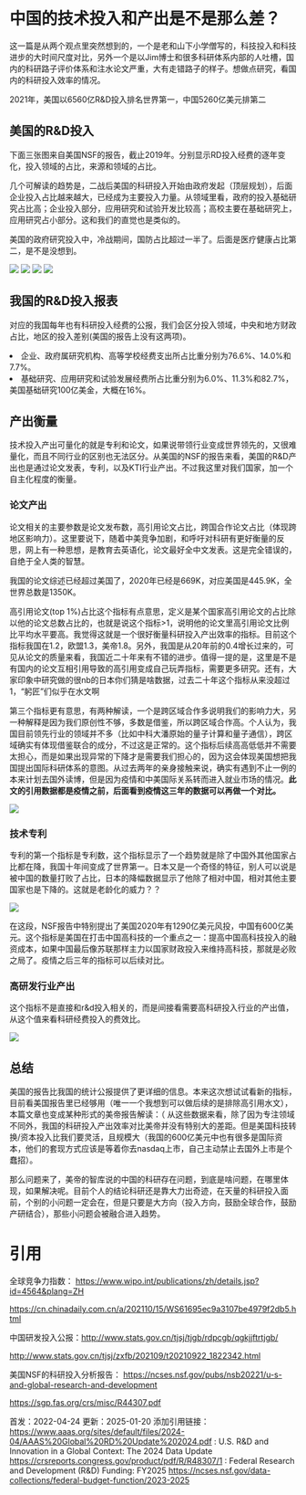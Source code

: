 
# 中国的技术投入和产出是不是那么差？

这一篇是从两个观点里突然想到的，一个是老和山下小学僧写的，科技投入和科技进步的大时间尺度对比，另外一个是以Jim博士和很多科研体系内部的人吐槽，国内的科研路子评价体系和注水论文严重，大有走错路子的样子。想做点研究，看国内的科研投入效率的情况。

2021年，美国以6560亿R&D投入排名世界第一，中国5260亿美元排第二
## 美国的R&D投入
下面三张图来自美国NSF的报告，截止2019年。分别显示RD投入经费的逐年变化，投入领域的占比，来源和领域的占比。

几个可解读的趋势是，二战后美国的科研投入开始由政府发起（顶层规划），后面企业投入占比越来越大，已经成为主要投入力量。从领域里看，政府的投入基础研究占比高；企业投入部分，应用研究和试验开发比较高；高校主要在基础研究上，应用研究占小部分。这和我们的直觉也是类似的。

美国的政府研究投入中，冷战期间，国防占比超过一半了。后面是医疗健康占比第二，是不是没想到。

<img src="/img/US-RD-investment.png"/>

<img src="/img/US-RD-by-budget-function.png"/>

<img src="/img/US-RD-by-character-sector.png.png"/>

<img src="/img/US-RD-breakdown.png"/>

## 我国的R&D投入报表
对应的我国每年也有科研投入经费的公报，我们会区分投入领域，中央和地方财政占比，地区的投入差别(美国的报告上没有这两项)。
<li>企业、政府属研究机构、高等学校经费支出所占比重分别为76.6%、14.0%和7.7%。</li>
<li>基础研究、应用研究和试验发展经费所占比重分别为6.0%、11.3%和82.7%，美国基础研究100亿美金，大概在16%。</li>

## 产出衡量
技术投入产出可量化的就是专利和论文，如果说带领行业变成世界领先的，又很难量化，而且不同行业的区别也无法区分。从美国的NSF的报告来看，美国的R&D产出也是通过论文发表，专利，以及KTI行业产出。不过我这里对我们国家，加一个自主化程度的衡量。

### 论文产出
论文相关的主要参数是论文发布数，高引用论文占比，跨国合作论文占比（体现跨地区影响力）。这里要说下，随着中美竞争加剧，和呼吁对科研有更好衡量的反思，网上有一种思想，是教育去英语化，论文最好全中文发表。这是完全错误的，自绝于全人类的智慧。

我国的论文综述已经超过美国了，2020年已经是669K，对应美国是445.9K，全世界总数是1350K。

高引用论文(top 1%)占比这个指标有点意思，定义是某个国家高引用论文的占比除以他的论文总数占比的，也就是说这个指标>1，说明他的论文里高引用论文比例比平均水平要高。我觉得这就是一个很好衡量科研投入产出效率的指标。目前这个指标我国在1.2，欧盟1.3，美帝1.8。另外，我国是从20年前的0.4增长过来的，可见从论文的质量来看，我国近二十年来有不错的进步。值得一提的是，这里是不是有国内的论文互相引用导致的高引用变成自己玩弄指标，需要更多研究。还有，大家印象中研究做的很nb的日本你们猜是啥数据，过去二十年这个指标从来没超过1，“躬匠”们似乎在水文啊

第三个指标更有意思，有两种解读，一个是跨区域合作多说明我们的影响力大，另一种解释是因为我们原创性不够，多数是借鉴，所以跨区域合作高。个人认为，我国目前领先行业的领域并不多（比如中科大潘原始的量子计算和量子通信），跨区域确实有体现借鉴联合的成分，不过这是正常的。这个指标后续高高低低并不需要太担心，而是如果出现异常的下降才是需要我们担心的，因为这会体现美国想把我国提出国际科研体系的意图。从过去两年的亲身接触来说，确实有遇到不止一例的本来计划去国外读博，但是因为疫情和中美国际关系转而进入就业市场的情况。<b>此文的引用数据都是疫情之前，后面看到疫情这三年的数据可以再做一个对比。</b>

<img src="/img/RD-collaboration.png"/>

### 技术专利
专利的第一个指标是专利数，这个指标显示了一个趋势就是除了中国外其他国家占比都在降，我国十年间变成了世界第一。日本又是一个奇怪的特征，别人可以说是被中国的数量打败了占比，日本的降幅数据显示了他除了相对中国，相对其他主要国家也是下降的。这就是老龄化的威力？？

<img src="/img/RD-patent.png"/>

在这段，NSF报告中特别提出了美国2020年有1290亿美元风投，中国有600亿美元。这个指标是美国在打击中国高科技的一个重点之一：提高中国高科技投入的融资成本，如果中国最后像苏联那样主力以国家财政投入来维持高科技，那就是必败之局了。疫情之后三年的指标可以后续对比。

### 高研发行业产出
这个指标不是直接和r&d投入相关的，而是间接看需要高科研投入行业的产出值，从这个值来看科研经费投入的费效比。

<img src="/img/kti.png"/>

## 总结
美国的报告比我国的统计公报提供了更详细的信息。本来这次想试试看新的指标，目前看美国报告里已经够用（唯一一个我想到可以做后续的是排除高引用水文），本篇文章也变成某种形式的美帝报告解读：（ 从这些数据来看，除了因为专注领域不同外，我国的科研投入产出效率对比美帝并没有特别大的差距。但是美国科技转换/资本投入比我们要灵活，且规模大（我国的600亿美元中也有很多是国际资本，他们的套现方式应该是等着你去nasdaq上市，自己主动禁止去国外上市是个蠢招）。

那么问题来了，美帝的智库说的中国的科研存在问题，到底是啥问题，在哪里体现，如果解决呢。目前个人的结论科研还是靠大力出奇迹，在天量的科研投入面前，个别的小问题一定会在，但是只要是大方向（投入方向，鼓励全球合作，鼓励产研结合），那些小问题会被融合进入趋势。

# 引用

全球竞争力指数： https://www.wipo.int/publications/zh/details.jsp?id=4564&plang=ZH

https://cn.chinadaily.com.cn/a/202110/15/WS61695ec9a3107be4979f2db5.html

中国研发投入公报：http://www.stats.gov.cn/tjsj/tjgb/rdpcgb/qgkjjftrtjgb/

http://www.stats.gov.cn/tjsj/zxfb/202109/t20210922_1822342.html

美国NSF的科研投入分析报告： https://ncses.nsf.gov/pubs/nsb20221/u-s-and-global-research-and-development

https://sgp.fas.org/crs/misc/R44307.pdf

首发：2022-04-24
更新：2025-01-20 添加引用链接： 
  https://www.aaas.org/sites/default/files/2024-04/AAAS%20Global%20RD%20Update%202024.pdf : U.S. R&D and Innovation in a Global Context: The 2024 Data Update
  https://crsreports.congress.gov/product/pdf/R/R48307/1 : Federal Research and Development (R&D) Funding: FY2025
  https://ncses.nsf.gov/data-collections/federal-budget-function/2023-2025 
